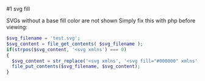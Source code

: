 #1 svg fill

SVGs without a base fill color are not shown
Simply fix this with php before viewing:
```php
$svg_filename = 'test.svg';
$svg_content = file_get_contents( $svg_filename );
if(strpos($svg_content, '<svg xmlns') === 0)
{
  $svg_content = str_replace('<svg xmlns', '<svg fill="#000000" xmlns', $svg_content);
  file_put_contents($svg_filename, $svg_content);
}
```